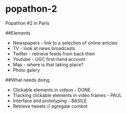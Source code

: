 popathon-2
==========

Popathon #2 in Paris

##Elements
- Newspapers - link to a selection of online articles
- TV - look at news broadcasts
- Twitter - retrieve feeds from back then
- Youtube - UGC first-hand account
- Map - where is that taking place?
- Photo galery

##What needs doing
- Clickable elements in videos - DONE
- Tracking clickable elements in video frames - PAUL
- Interface and prototyping - BASILE
- Retrieve tweets // agregate content
